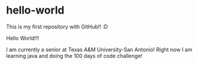 # hello-world
This is my first repository with GitHub!! :D

Hello World!!!

I am currently a senior at Texas A&M University-San Antonio!
Right now I am learning java and doing the 100 days of code challenge!
